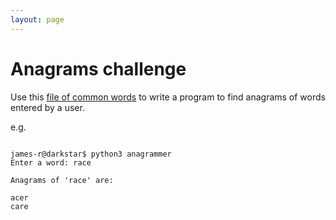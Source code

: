 ```yaml
---
layout: page
---
```


# Anagrams challenge

<p class="flow-text">

Use this <a href="/bootcamp/challenges/wordlist.txt">file of common words</a> to write a program
to find anagrams of words entered by a user.

</p>

e.g.
```

james-r@darkstar$ python3 anagrammer
Enter a word: race

Anagrams of 'race' are:

acer
care

```
